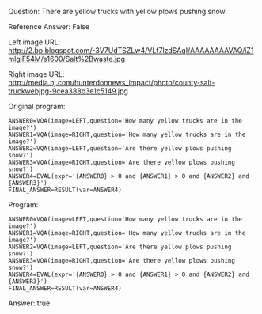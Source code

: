 Question: There are yellow trucks with yellow plows pushing snow.

Reference Answer: False

Left image URL: http://2.bp.blogspot.com/-3V7UdTSZLw4/VLf7lzdSAqI/AAAAAAAAVAQ/iZ1mlgjF54M/s1600/Salt%2Bwaste.jpg

Right image URL: http://media.nj.com/hunterdonnews_impact/photo/county-salt-truckwebjpg-9cea388b3e1c5149.jpg

Original program:

```
ANSWER0=VQA(image=LEFT,question='How many yellow trucks are in the image?')
ANSWER1=VQA(image=RIGHT,question='How many yellow trucks are in the image?')
ANSWER2=VQA(image=LEFT,question='Are there yellow plows pushing snow?')
ANSWER3=VQA(image=RIGHT,question='Are there yellow plows pushing snow?')
ANSWER4=EVAL(expr='{ANSWER0} > 0 and {ANSWER1} > 0 and {ANSWER2} and {ANSWER3}')
FINAL_ANSWER=RESULT(var=ANSWER4)
```
Program:

```
ANSWER0=VQA(image=LEFT,question='How many yellow trucks are in the image?')
ANSWER1=VQA(image=RIGHT,question='How many yellow trucks are in the image?')
ANSWER2=VQA(image=LEFT,question='Are there yellow plows pushing snow?')
ANSWER3=VQA(image=RIGHT,question='Are there yellow plows pushing snow?')
ANSWER4=EVAL(expr='{ANSWER0} > 0 and {ANSWER1} > 0 and {ANSWER2} and {ANSWER3}')
FINAL_ANSWER=RESULT(var=ANSWER4)
```
Answer: true


